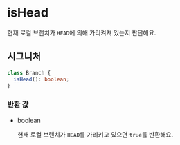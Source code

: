 # isHead

현재 로컬 브랜치가 `HEAD`에 의해 가리켜져 있는지 판단해요.

## 시그니처

```ts
class Branch {
  isHead(): boolean;
}
```

### 반환 값

<ul class="param-ul">
  <li class="param-li param-li-root">
    <span class="param-type">boolean</span>
    <br>
    <p class="param-description">현재 로컬 브랜치가 <code>HEAD</code>를 가리키고 있으면 <code>true</code>를 반환해요.</p>
  </li>
</ul>